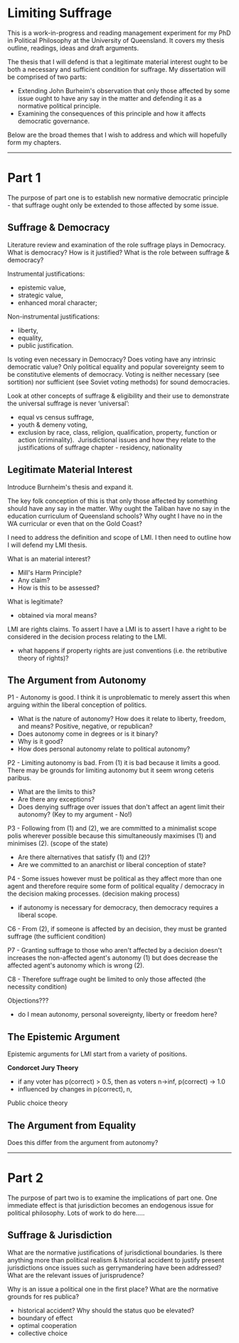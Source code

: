 Limiting Suffrage
=================

This is a work-in-progress and reading management experiment for my PhD in Political Philosophy at the University of Queensland.  It covers my thesis outline, readings, ideas and draft arguments.

The thesis that I will defend is that a legitimate material interest ought to be both a necessary and sufficient condition for suffrage.  My dissertation will be comprised of two parts:

- Extending John Burheim's observation that only those affected by some issue ought to have any say in the matter and defending it as a normative political principle.
- Examining the consequences of this principle and how it affects democratic governance.

Below are the broad themes that I wish to address and which will hopefully form my chapters.

-----



Part 1
======

The purpose of part one is to establish new normative democratic principle - that suffrage ought only be extended to those affected by some issue.


Suffrage & Democracy
--------------------

Literature review and examination of the role suffrage plays in Democracy.
What is democracy? How is it justified? What is the role between suffrage & democracy?

Instrumental justifications:

- epistemic value,
- strategic value,
- enhanced moral character;

Non-instrumental justifications:

- liberty,
- equality,
- public justification.


Is voting even necessary in Democracy?  Does voting have any intrinsic democratic value? Only political equality and popular sovereignty seem to be constitutive elements of democracy.  Voting is neither necessary (see sortition) nor sufficient (see Soviet voting methods) for sound democracies.

Look at other concepts of suffrage & eligibility and their use to demonstrate the universal suffrage is never ‘universal’: 

- equal vs census suffrage, 
- youth & demeny voting, 
- exclusion by race, class, religion, qualification, property, function or action (criminality). 
Jurisdictional issues and how they relate to the justifications of suffrage chapter - residency, nationality




Legitimate Material Interest
----------------------------

Introduce Burnheim's thesis and expand it.

The key folk conception of this is that only those affected by something should have any say in the matter.  Why ought the Taliban have no say in the education curriculum of Queensland schools?  Why ought I have no in the WA curricular or even that on the Gold Coast?

I need to address the definition and scope of LMI.  I then need to outline how I will defend my LMI thesis.

What is an material interest?

- Mill's Harm Principle?
- Any claim?
- How is this to be assessed?

What is legitimate?

- obtained via moral means?

LMI are rights claims.  To assert I have a LMI is to assert I have a right to be considered in the decision process relating to the LMI.

- what happens if property rights are just conventions (i.e. the retributive theory of rights)?



The Argument from Autonomy
--------------------------

P1 - Autonomy is good.  I think it is unproblematic to merely assert this when arguing within the liberal conception of politics. 

- What is the nature of autonomy? How does it relate to liberty, freedom, and means? Positive, negative, or republican?
- Does autonomy come in degrees or is it binary? 
- Why is it good?  
- How does personal autonomy relate to political autonomy?


P2 - Limiting autonomy is bad. From (1) it is bad because it limits a good.  There may be grounds for limiting autonomy but it seem wrong ceteris paribus.

- What are the limits to this? 
- Are there any exceptions?
- Does denying suffrage over issues that don't affect an agent limit their autonomy? (Key to my argument - No!)


P3 - Following from (1) and (2), we are committed to a minimalist scope polis wherever possible because this simultaneously maximises (1) and minimises (2). (scope of the state)

- Are there alternatives that satisfy (1) and (2)?
- Are we committed to an anarchist or liberal conception of state?


P4 - Some issues however must be political as they affect more than one agent and therefore require some form of political equality / democracy in the decision making processes.  (decision making process)

- if autonomy is necessary for democracy, then democracy requires a liberal scope.


C6 - From (2), if someone is affected by an decision, they must be granted suffrage (the sufficient condition)

P7 - Granting suffrage to those who aren't affected by a decision doesn't increases the non-affected agent's autonomy (1) but does decrease the affected agent's autonomy which is wrong (2).  

C8 - Therefore suffrage ought be limited to only those affected (the necessity condition)

Objections???

- do I mean autonomy, personal sovereignty, liberty or freedom here?


The Epistemic Argument
----------------------

Epistemic arguments for LMI start from a variety of positions.

**Condorcet Jury Theory**


- if any voter has p(correct) > 0.5, then as voters n->inf, p(correct) -> 1.0 
- influenced by changes in p(correct), n, 

Public choice theory


The Argument from Equality
--------------------------

Does this differ from the argument from autonomy?



------


Part 2
======


The purpose of part two is to examine the implications of part one.  One immediate effect is that jurisdiction becomes an endogenous issue for political philosophy.  Lots of work to do here….. 



Suffrage & Jurisdiction
-----------------------

What are the normative justifications of jurisdictional boundaries.  Is there anything more than political realism & historical accident to justify present jurisdictions once issues such as gerrymandering have been addressed?  What are the relevant issues of jurisprudence?

Why is an issue a political one in the first place?  What are the normative grounds for res publica?

- historical accident? Why should the status quo be elevated?
- boundary of effect
- optimal cooperation
- collective choice


